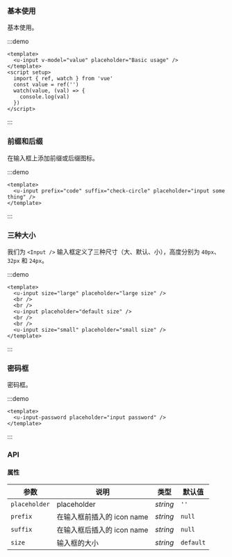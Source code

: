 ### 基本使用

基本使用。

:::demo

```vue
<template>
  <u-input v-model="value" placeholder="Basic usage" />
</template>
<script setup>
  import { ref, watch } from 'vue'
  const value = ref('')
  watch(value, (val) => {
    console.log(val)
  })
</script>
```

:::

### 前缀和后缀

在输入框上添加前缀或后缀图标。

:::demo

```vue
<template>
  <u-input prefix="code" suffix="check-circle" placeholder="input some thing" />
</template>
```

:::

### 三种大小

我们为 `<Input />` 输入框定义了三种尺寸（大、默认、小），高度分别为 `40px`、`32px` 和 `24px`。

:::demo

```vue
<template>
  <u-input size="large" placeholder="large size" />
  <br />
  <br />
  <u-input placeholder="default size" />
  <br />
  <br />
  <u-input size="small" placeholder="small size" />
</template>
```

:::

### 密码框

密码框。

:::demo

```vue
<template>
  <u-input-password placeholder="input password" />
</template>
```

:::

### API

#### 属性

| 参数          | 说明                       | 类型     | 默认值    |
| ------------- | -------------------------- | -------- | --------- |
| `placeholder` | placeholder                | _string_ | `''`      |
| `prefix`      | 在输入框前插入的 icon name | _string_ | `null`    |
| `suffix`      | 在输入框后插入的 icon name | _string_ | `null`    |
| `size`        | 输入框的大小               | _string_ | `default` |
